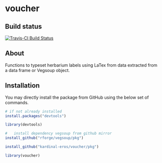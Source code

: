 voucher
========

Build status
------------

[![Travis-CI Build Status](https://travis-ci.org/kardinal-eros/voucher.svg?branch=master)](https://travis-ci.org/kardinal-eros/voucher)
<!-- [![CRAN_Status_Badge](http://www.r-pkg.org/badges/version/voucher)](http://cran.r-project.org/package=voucher) -->

About
-----

Functions to typeset herbarium labels using LaTex from data extracted from a data frame or Vegsoup object.

Installation
------------

You may directly install the package from GitHub using the below set of commands.

```R
# if not already installed
install.packages("devtools")

library(devtools)

#	install dependency vegsoup from github mirror
install_github("rforge/vegsoup/pkg")

install_github("kardinal-eros/voucher/pkg")

library(voucher)
```